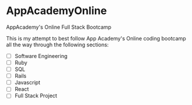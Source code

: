 # AppAcademyOnline
AppAcademy's Online Full Stack Bootcamp

This is my attempt to best follow App Academy's Online coding bootcamp all the way through the following sections:
- [ ] Software Engineering
- [ ] Ruby
- [ ] SQL
- [ ] Rails
- [ ] Javascript
- [ ] React
- [ ] Full Stack Project
